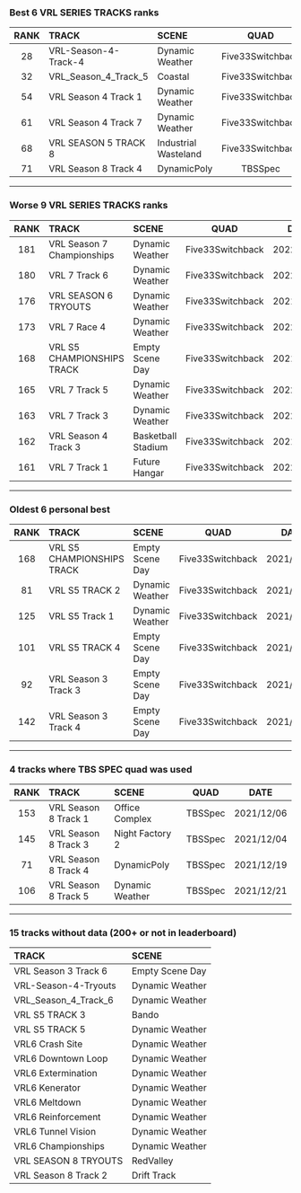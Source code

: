 ### Best 6 VRL SERIES TRACKS ranks
|RANK|TRACK|SCENE|QUAD|DATE|
|:---:|:---|:---|:---:|:---:|
|28|VRL-Season-4-Track-4|Dynamic Weather|Five33Switchback|2022/02/28|
|32|VRL_Season_4_Track_5|Coastal|Five33Switchback|2021/05/24|
|54|VRL Season 4 Track 1|Dynamic Weather|Five33Switchback|2021/05/03|
|61|VRL Season 4 Track 7|Dynamic Weather|Five33Switchback|2021/05/03|
|68|VRL SEASON 5 TRACK 8|Industrial Wasteland|Five33Switchback|2021/08/07|
|71|VRL Season 8 Track 4|DynamicPoly|TBSSpec|2021/12/19|
---
### Worse 9 VRL SERIES TRACKS ranks
|RANK|TRACK|SCENE|QUAD|DATE|
|:---:|:---|:---|:---:|:---:|
|181|VRL Season 7 Championships|Dynamic Weather|Five33Switchback|2022/02/28|
|180|VRL 7 Track 6|Dynamic Weather|Five33Switchback|2022/02/28|
|176|VRL SEASON 6 TRYOUTS|Dynamic Weather|Five33Switchback|2021/05/03|
|173|VRL 7 Race 4|Dynamic Weather|Five33Switchback|2022/02/02|
|168|VRL S5 CHAMPIONSHIPS TRACK|Empty Scene Day|Five33Switchback|2021/05/02|
|165|VRL 7 Track 5|Dynamic Weather|Five33Switchback|2022/02/28|
|163|VRL 7 Track 3|Dynamic Weather|Five33Switchback|2022/02/28|
|162|VRL Season 4 Track 3|Basketball Stadium|Five33Switchback|2021/05/03|
|161|VRL 7 Track 1|Future Hangar|Five33Switchback|2022/02/28|
---
### Oldest 6 personal best
|RANK|TRACK|SCENE|QUAD|DATE|
|:---:|:---|:---|:---:|:---:|
|168|VRL S5 CHAMPIONSHIPS TRACK|Empty Scene Day|Five33Switchback|2021/05/02|
|81|VRL S5 TRACK 2|Dynamic Weather|Five33Switchback|2021/05/02|
|125|VRL S5 Track 1|Dynamic Weather|Five33Switchback|2021/05/03|
|101|VRL S5 TRACK 4|Empty Scene Day|Five33Switchback|2021/05/03|
|92|VRL Season 3 Track 3|Empty Scene Day|Five33Switchback|2021/05/03|
|142|VRL Season 3 Track 4|Empty Scene Day|Five33Switchback|2021/05/03|
---
### 4 tracks where TBS SPEC quad was used
|RANK|TRACK|SCENE|QUAD|DATE|
|:---:|:---|:---|:---:|:---:|
|153|VRL Season 8 Track 1|Office Complex|TBSSpec|2021/12/06|
|145|VRL Season 8 Track 3|Night Factory 2|TBSSpec|2021/12/04|
|71|VRL Season 8 Track 4|DynamicPoly|TBSSpec|2021/12/19|
|106|VRL Season 8 Track 5|Dynamic Weather|TBSSpec|2021/12/21|
---
### 15 tracks without data (200+ or not in leaderboard)
|TRACK|SCENE|
|:---|:---|
|VRL Season 3 Track 6|Empty Scene Day|
|VRL-Season-4-Tryouts|Dynamic Weather|
|VRL_Season_4_Track_6|Dynamic Weather|
|VRL S5 TRACK 3|Bando|
|VRL S5 TRACK 5|Dynamic Weather|
|VRL6 Crash Site|Dynamic Weather|
|VRL6 Downtown Loop|Dynamic Weather|
|VRL6 Extermination|Dynamic Weather|
|VRL6 Kenerator|Dynamic Weather|
|VRL6 Meltdown|Dynamic Weather|
|VRL6 Reinforcement|Dynamic Weather|
|VRL6 Tunnel Vision|Dynamic Weather|
|VRL6 Championships|Dynamic Weather|
|VRL SEASON 8 TRYOUTS|RedValley|
|VRL Season 8 Track 2|Drift Track|
